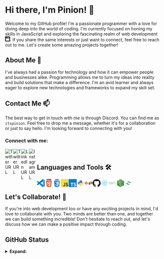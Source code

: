 # Hi there, I'm Pinion! 👋

Welcome to my GitHub profile! I'm a passionate programmer with a love for diving deep into the world of coding. I'm currently focused on honing my skills in JavaScript and exploring the fascinating realm of web development <img src="https://raw.githubusercontent.com/iconic/open-iconic/master/svg/browser.svg"/>. If you share the same interests or just want to connect, feel free to reach out to me. Let's create some amazing projects together!

## About Me 👀

I've always had a passion for technology and how it can empower people and businesses alike. Programming allows me to turn my ideas into reality and build solutions that make a difference. I'm an avid learner and always eager to explore new technologies and frameworks to expand my skill set.

## Contact Me 📫

The best way to get in touch with me is through Discord. You can find me as `itspinion`. Feel free to drop me a message, whether it's for a collaboration or just to say hello. I'm looking forward to connecting with you!

### Connect with me:

[<img align="left" alt="Twitter URL" width="26px" src="https://www.svgrepo.com/show/353655/discord-icon.svg"  />][discord]

[<img align="left" alt="Twitter URL" width="26px" src="https://raw.githubusercontent.com/johan/svg-cleanups/master/logos/twitter.svg"  />][twitter]

[<img align="left" alt="LinkedIn URL" width="26px" src="https://www.svgrepo.com/show/108614/linkedin.svg"  />][linkedin]

[<img align="left" alt="Instagram URL" width="26px" src="https://img.icons8.com/?size=100&id=Xy10Jcu1L2Su&format=png&color=000000"  />][instagram]

<br />

## Languages and Tools 🛠️

[<img align="left" alt="Visual Studio Code" width="26px" src="https://raw.githubusercontent.com/github/explore/main/topics/visual-studio-code/visual-studio-code.png" />][vscode]

[<img align="left" alt="HTML5" width="26px" src="https://raw.githubusercontent.com/github/explore/main/topics/html/html.png" />][HTML5]

[<img align="left" alt="CSS3" width="26px" src="https://raw.githubusercontent.com/github/explore/main/topics/css/css.png" />][CSS3]

[<img align="left" alt="JavaScript" width="26px" src="https://raw.githubusercontent.com/github/explore/main/topics/javascript/javascript.png" />][JavaScript]

[<img align="left" alt="GitHub" width="26px" src="https://raw.githubusercontent.com/github/explore/main/topics/typescript/typescript.png" />][TypeScript]

[<img align="left" alt="Python" width="26px" src="https://raw.githubusercontent.com/github/explore/main/topics/python/python.png" />][Python]

[<img align="left" alt="Git" width="26px" src="https://raw.githubusercontent.com/github/explore/main/topics/git/git.png" />][Git]

[<img align="left" alt="GitHub" width="26px" src="https://raw.githubusercontent.com/github/explore/main/topics/github/github.png" />][GitHub]

[<img align="left" alt="GitHub" width="26px" src="https://raw.githubusercontent.com/github/explore/main/topics/react/react.png" />][React]

[<img align="left" alt="GitHub" width="26px" src="https://raw.githubusercontent.com/github/explore/main/topics/nextjs/nextjs.png" />][NextJS]

[<img align="left" alt="GitHub" width="26px" src="https://raw.githubusercontent.com/github/explore/main/topics/nodejs/nodejs.png" />][NodeJS]

[<img align="left" alt="GitHub" width="26px" src="https://raw.githubusercontent.com/github/explore/main/topics/tailwind/tailwind.png" />][Tailwind]


<br />

## Let's Collaborate! 💞️

If you're into web development too or have any exciting projects in mind, I'd love to collaborate with you. Two minds are better than one, and together we can build something incredible! Don't hesitate to reach out, and let's discuss how we can make a positive impact through coding.

## GitHub Status

<details>
  <summary><strong>Expand:</strong></summary>

  <img align="left" alt="Your GitHub Stats" src="https://github-readme-stats.vercel.app/api?username=ItsPinion&show_icons=true&hide_border=true" />

</details>

[twitter]: https://twitter.com/ItsPinion
[linkedin]: https://www.linkedin.com/in/itspinion/
[instagram]: https://www.instagram.com/prottoy.raha.r/
[discord]: https://discord.gg/dtWrRVQ4gq
[vscode]: https://code.visualstudio.com
[HTML5]: https://developer.mozilla.org/en-US/docs/Glossary/HTML5
[CSS3]: https://developer.mozilla.org/en-US/docs/Web/CSS
[JavaScript]: https://developer.mozilla.org/en-US/docs/Web/JavaScript
[Python]: https://docs.python.org/
[Git]: https://git-scm.com
[GitHub]: https://github.com
[TypeScript]: https://www.typescriptlang.org
[React]: https://react.dev/
[NextJS]: https://nextjs.org/
[NodeJS]: https://nodejs.org/en
[Tailwind]: https://tailwindcss.com/
